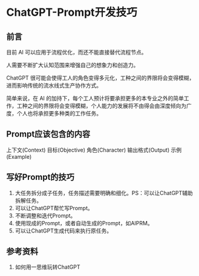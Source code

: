 # ChatGPT-Prompt开发技巧

## 前言

目前 AI 可以应用于流程优化，而还不能直接替代流程节点。

人需要不断扩大认知范围来增强自己的想象力和创造力。

ChatGPT 很可能会使得工人的角色变得多元化，工种之间的界限将会变得模糊，进而影响传统的流水线式生产协作方式。

简单来说，在 AI 的加持下，每个工人预计将要承担更多的本专业之外的简单工作，工种之间的界限将会变得模糊，个人能力的发展将不由得会由深度倾向为广度，个人也将承担更多种类的工作任务。

## Prompt应该包含的内容

上下文(Context)
目标(Objective)
角色(Character)
输出格式(Output)
示例(Example)

## 写好Prompt的技巧

1. 大任务拆分成子任务，任务描述需要明确和细化。PS：可以让ChatGPT辅助拆解任务。
2. 可以让ChatGPT帮忙写Prompt。
3. 不断调整和迭代Prompt。
4. 使用现成的Prompt，或者自动生成的Prompt，如AIPRM。
5. 可以让ChatGPT生成代码来执行原任务。

## 参考资料

1. 如何用一思维玩转ChatGPT